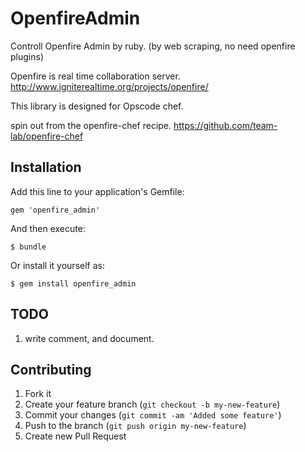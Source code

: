 # OpenfireAdmin

Controll Openfire Admin by ruby. (by web scraping,
 no need openfire plugins)

Openfire is real time collaboration server.
http://www.igniterealtime.org/projects/openfire/

This library is designed for Opscode chef.

spin out from the openfire-chef recipe.
https://github.com/team-lab/openfire-chef

## Installation

Add this line to your application's Gemfile:

    gem 'openfire_admin'

And then execute:

    $ bundle

Or install it yourself as:

    $ gem install openfire_admin

## TODO

1. write comment, and document.

## Contributing

1. Fork it
2. Create your feature branch (`git checkout -b my-new-feature`)
3. Commit your changes (`git commit -am 'Added some feature'`)
4. Push to the branch (`git push origin my-new-feature`)
5. Create new Pull Request
